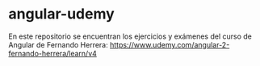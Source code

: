 # angular-udemy

En este repositorio se encuentran los ejercicios y exámenes del curso de Angular de Fernando Herrera: https://www.udemy.com/angular-2-fernando-herrera/learn/v4
